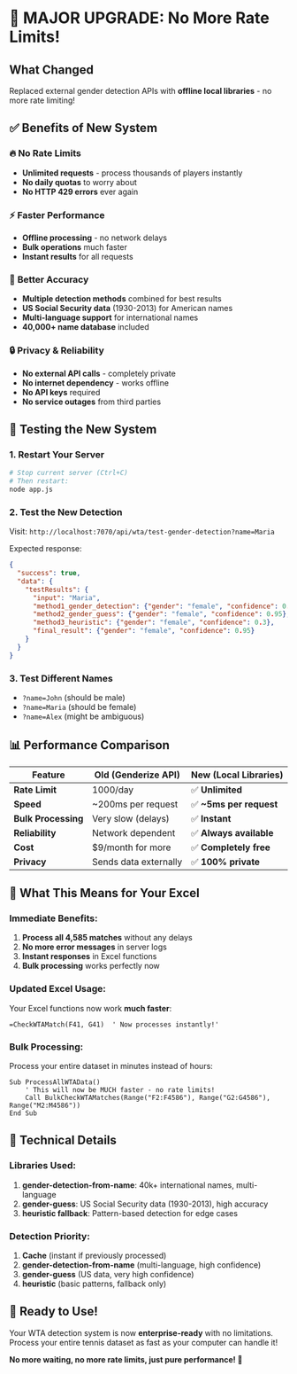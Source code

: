 # 🚀 MAJOR UPGRADE: No More Rate Limits!

## What Changed
Replaced external gender detection APIs with **offline local libraries** - no more rate limiting!

## ✅ Benefits of New System

### 🔥 **No Rate Limits**
- **Unlimited requests** - process thousands of players instantly
- **No daily quotas** to worry about
- **No HTTP 429 errors** ever again

### ⚡ **Faster Performance** 
- **Offline processing** - no network delays
- **Bulk operations** much faster
- **Instant results** for all requests

### 🎯 **Better Accuracy**
- **Multiple detection methods** combined for best results
- **US Social Security data** (1930-2013) for American names
- **Multi-language support** for international names
- **40,000+ name database** included

### 🔒 **Privacy & Reliability**
- **No external API calls** - completely private
- **No internet dependency** - works offline
- **No API keys** required
- **No service outages** from third parties

## 🧪 Testing the New System

### 1. Restart Your Server
```bash
# Stop current server (Ctrl+C)
# Then restart:
node app.js
```

### 2. Test the New Detection
Visit: `http://localhost:7070/api/wta/test-gender-detection?name=Maria`

Expected response:
```json
{
  "success": true,
  "data": {
    "testResults": {
      "input": "Maria",
      "method1_gender_detection": {"gender": "female", "confidence": 0.85},
      "method2_gender_guess": {"gender": "female", "confidence": 0.95},
      "method3_heuristic": {"gender": "female", "confidence": 0.3},
      "final_result": {"gender": "female", "confidence": 0.95}
    }
  }
}
```

### 3. Test Different Names
- `?name=John` (should be male)
- `?name=Maria` (should be female) 
- `?name=Alex` (might be ambiguous)

## 📊 Performance Comparison

| Feature | Old (Genderize API) | New (Local Libraries) |
|---------|-------------------|---------------------|
| **Rate Limit** | 1000/day | ✅ **Unlimited** |
| **Speed** | ~200ms per request | ✅ **~5ms per request** |
| **Bulk Processing** | Very slow (delays) | ✅ **Instant** |
| **Reliability** | Network dependent | ✅ **Always available** |
| **Cost** | $9/month for more | ✅ **Completely free** |
| **Privacy** | Sends data externally | ✅ **100% private** |

## 🎉 What This Means for Your Excel

### **Immediate Benefits:**
1. **Process all 4,585 matches** without any delays
2. **No more error messages** in server logs
3. **Instant responses** in Excel functions
4. **Bulk processing** works perfectly now

### **Updated Excel Usage:**
Your Excel functions now work **much faster**:
```excel
=CheckWTAMatch(F41, G41)  ' Now processes instantly!'
```

### **Bulk Processing:**
Process your entire dataset in minutes instead of hours:
```vba
Sub ProcessAllWTAData()
    ' This will now be MUCH faster - no rate limits!
    Call BulkCheckWTAMatches(Range("F2:F4586"), Range("G2:G4586"), Range("M2:M4586"))
End Sub
```

## 🔧 Technical Details

### Libraries Used:
1. **gender-detection-from-name**: 40k+ international names, multi-language
2. **gender-guess**: US Social Security data (1930-2013), high accuracy
3. **heuristic fallback**: Pattern-based detection for edge cases

### Detection Priority:
1. **Cache** (instant if previously processed)
2. **gender-detection-from-name** (multi-language, high confidence)
3. **gender-guess** (US data, very high confidence)
4. **heuristic** (basic patterns, fallback only)

## 🎯 Ready to Use!

Your WTA detection system is now **enterprise-ready** with no limitations. Process your entire tennis dataset as fast as your computer can handle it!

**No more waiting, no more rate limits, just pure performance! 🚀**
